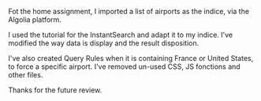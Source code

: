 Fot the home assignment, I imported a list of airports as the indice, via the Algolia platform.

I used the tutorial for the InstantSearch and adapt it to my indice.
I've modified the way data is display and the result disposition.

I've also created Query Rules when it is containing France or United States, to force a specific airport. I've removed un-used CSS, JS fonctions and other files.

Thanks for the future review. 